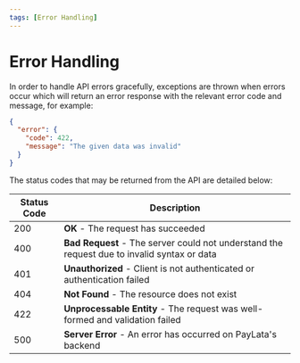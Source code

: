 ```yaml
---
tags: [Error Handling]
---
```


# Error Handling

In order to handle API errors gracefully, exceptions are thrown when errors occur which will return an error response with the relevant error code and message, for example:

```json
{
  "error": {
    "code": 422,
    "message": "The given data was invalid"
  }
}
```

The status codes that may be returned from the API are detailed below:

| Status Code | Description                                                                                 |
| ----------- | ------------------------------------------------------------------------------------------- |
| 200         | **OK** - The request has succeeded                                                          |
| 400         | **Bad Request** - The server could not understand the request due to invalid syntax or data |
| 401         | **Unauthorized** - Client is not authenticated or authentication failed                     |
| 404         | **Not Found** - The resource does not exist                                                 |
| 422         | **Unprocessable Entity** - The request was well-formed and validation failed                |
| 500         | **Server Error** - An error has occurred on PayLata's backend                               |
